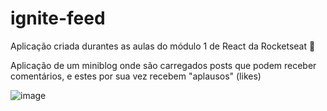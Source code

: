 # ignite-feed
Aplicação criada durantes as aulas do módulo 1 de React da Rocketseat 🚀

Aplicação de um miniblog onde são carregados posts que podem receber comentários, e estes por sua vez recebem "aplausos" (likes)

![image](https://user-images.githubusercontent.com/55494775/173850512-d2f5b576-e51a-4841-bae8-b6e0840b71bb.png)
